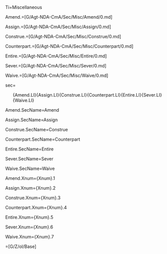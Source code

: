 Ti=Miscellaneous

Amend.=[G/Agt-NDA-CmA/Sec/Misc/Amend/0.md]

Assign.=[G/Agt-NDA-CmA/Sec/Misc/Assign/0.md]

Construe.=[G/Agt-NDA-CmA/Sec/Misc/Construe/0.md]

Counterpart.=[G/Agt-NDA-CmA/Sec/Misc/Counterpart/0.md]

Entire.=[G/Agt-NDA-CmA/Sec/Misc/Entire/0.md]

Sever.=[G/Agt-NDA-CmA/Sec/Misc/Sever/0.md]

Waive.=[G/Agt-NDA-CmA/Sec/Misc/Waive/0.md]

sec=<ol>{Amend.LI}{Assign.LI}{Construe.LI}{Counterpart.LI}{Entire.LI}{Sever.LI}{Waive.LI}</ol>

Amend.SecName=Amend

Assign.SecName=Assign

Construe.SecName=Construe

Counterpart.SecName=Counterpart

Entire.SecName=Entire

Sever.SecName=Sever

Waive.SecName=Waive


Amend.Xnum={Xnum}.1

Assign.Xnum={Xnum}.2

Construe.Xnum={Xnum}.3

Counterpart.Xnum={Xnum}.4

Entire.Xnum={Xnum}.5

Sever.Xnum={Xnum}.6

Waive.Xnum={Xnum}.7

=[G/Z/ol/Base]
